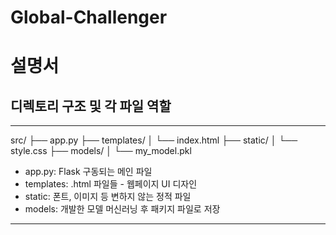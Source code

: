 # Global-Challenger

# 설명서

## 디렉토리 구조 및 각 파일 역할

---

src/
├── app.py
├── templates/
│ └── index.html
├── static/
│ └── style.css
├── models/
│ └── my_model.pkl

- app.py: Flask 구동되는 메인 파일
- templates: .html 파일들 - 웹페이지 UI 디자인
- static: 폰트, 이미지 등 변하지 않는 정적 파일
- models: 개발한 모델 머신러닝 후 패키지 파일로 저장

---
